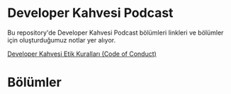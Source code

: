 # Developer Kahvesi Podcast
Bu repository'de Developer Kahvesi Podcast bölümleri linkleri ve bölümler için oluşturduğumuz notlar yer alıyor.

[Developer Kahvesi Etik Kuralları (Code of Conduct)](/docs/CodeOfConduct.md)

# Bölümler

